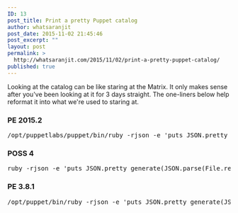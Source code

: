 ```yaml
---
ID: 13
post_title: Print a pretty Puppet catalog
author: whatsaranjit
post_date: 2015-11-02 21:45:46
post_excerpt: ""
layout: post
permalink: >
  http://whatsaranjit.com/2015/11/02/print-a-pretty-puppet-catalog/
published: true
---
```

Looking at the catalog can be like staring at the Matrix.  It only makes sense after you've been looking at it for 3 days straight.  The one-liners below help reformat it into what we're used to staring at.

<h3>PE 2015.2</h3>
<pre lang='puppet'>/opt/puppetlabs/puppet/bin/ruby -rjson -e 'puts JSON.pretty_generate(JSON.parse(File.read("/opt/puppetlabs/puppet/cache/client_data/catalog/master.puppetlabs.vm.json")))'</pre>

<h3>POSS 4</h3>
<pre lang='puppet'>ruby -rjson -e 'puts JSON.pretty_generate(JSON.parse(File.read("/var/lib/puppet/client_data/catalog/puppet.whatsaranjit.com.json")))'</pre>

<h3>PE 3.8.1</h3>
<pre lang='puppet'>/opt/puppet/bin/ruby -rjson -e 'puts JSON.pretty_generate(JSON.parse(File.read("/var/opt/lib/pe-puppet/client_data/catalog/master.puppetlabs.vm.json")))'</pre>